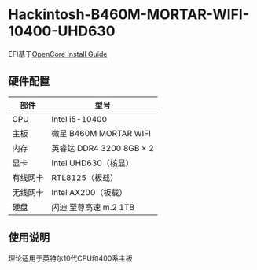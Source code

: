 # Hackintosh-B460M-MORTAR-WIFI-10400-UHD630

EFI基于[OpenCore Install Guide](https://dortania.github.io/OpenCore-Install-Guide/)

## 硬件配置

| 部件     | 型号                     |
| -------- | ------------------------ |
| CPU      | Intel i5-10400           |
| 主板     | 微星 B460M MORTAR WIFI   |
| 内存     | 英睿达 DDR4 3200 8GB × 2 |
| 显卡     | Intel UHD630（核显）     |
| 有线网卡 | RTL8125（板载）          |
| 无线网卡 | Intel AX200（板载）      |
| 硬盘     | 闪迪 至尊高速 m.2 1TB    |

## 使用说明

理论适用于英特尔10代CPU和400系主板